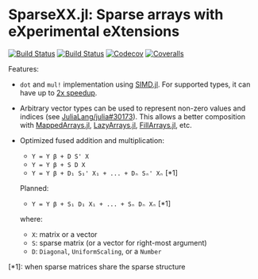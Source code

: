 # SparseXX.jl: Sparse arrays with eXperimental eXtensions

[![Build Status](https://travis-ci.com/tkf/SparseXX.jl.svg?branch=master)](https://travis-ci.com/tkf/SparseXX.jl)
[![Build Status](https://ci.appveyor.com/api/projects/status/github/tkf/SparseXX.jl?svg=true)](https://ci.appveyor.com/project/tkf/SparseXX-jl)
[![Codecov](https://codecov.io/gh/tkf/SparseXX.jl/branch/master/graph/badge.svg)](https://codecov.io/gh/tkf/SparseXX.jl)
[![Coveralls](https://coveralls.io/repos/github/tkf/SparseXX.jl/badge.svg?branch=master)](https://coveralls.io/github/tkf/SparseXX.jl?branch=master)

Features:

* `dot` and `mul!` implementation using [SIMD.jl].  For supported
  types, it can have up to [2x speedup].
* Arbitrary vector types can be used to represent non-zero values and
  indices (see [JuliaLang/julia#30173]).  This allows a better
  composition with [MappedArrays.jl], [LazyArrays.jl],
  [FillArrays.jl], etc.
* Optimized fused addition and multiplication:

    * `Y = Y β + D S' X`
    * `Y = Y β + S D X`
    * `Y = Y β + D₁ S₁' X₁ + ... + Dₙ Sₙ' Xₙ` [*1]

  Planned:

    * `Y = Y β + S₁ D₁ X₁ + ... + Sₙ Dₙ Xₙ` [*1]

  where:

    * `X`: matrix or a vector
    * `S`: sparse matrix (or a vector for right-most argument)
    * `D`: `Diagonal`, `UniformScaling`, or a `Number`

[*1]: when sparse matrices share the sparse structure

[SIMD.jl]: https://github.com/eschnett/SIMD.jl
[2x speedup]: https://github.com/eschnett/SIMD.jl/pull/37#issuecomment-443972203
[MappedArrays.jl]: https://github.com/JuliaArrays/MappedArrays.jl
[LazyArrays.jl]: https://github.com/JuliaArrays/LazyArrays.jl
[FillArrays.jl]: https://github.com/JuliaArrays/FillArrays.jl
[JuliaLang/julia#30173]: https://github.com/JuliaLang/julia/pull/30173
